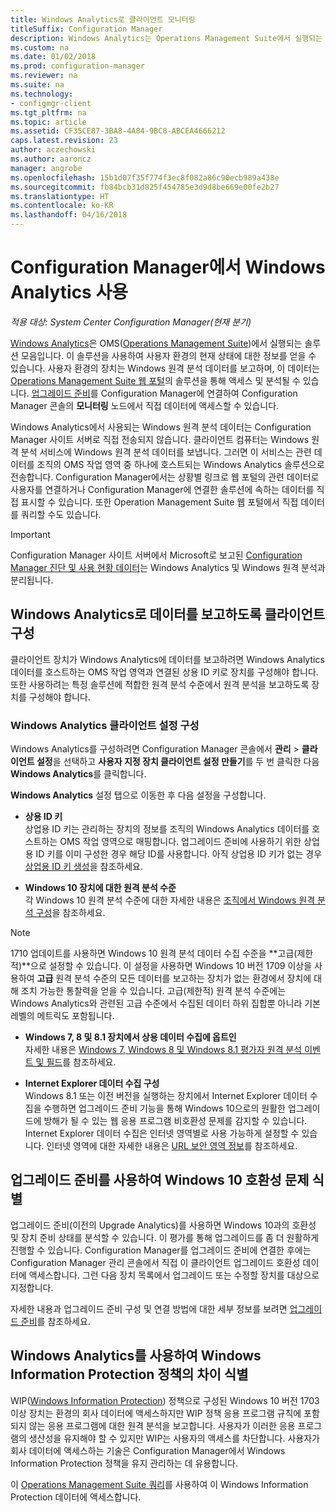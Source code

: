 ```yaml
---
title: Windows Analytics로 클라이언트 모니터링
titleSuffix: Configuration Manager
description: Windows Analytics는 Operations Management Suite에서 실행되는 솔루션 모음으로, 사용자 환경의 장치에서 보고되는 Windows 원격 분석 데이터를 활용하여 사용자 환경의 현재 상태에 대한 귀중한 정보를 얻을 수 있도록 합니다.
ms.custom: na
ms.date: 01/02/2018
ms.prod: configuration-manager
ms.reviewer: na
ms.suite: na
ms.technology:
- configmgr-client
ms.tgt_pltfrm: na
ms.topic: article
ms.assetid: CF35CE87-3BA8-4A84-9BC8-ABCEA4666212
caps.latest.revision: 23
author: aczechowski
ms.author: aaroncz
manager: angrobe
ms.openlocfilehash: 15b1d07f35f774f3ec8f082a86c90ecb989a438e
ms.sourcegitcommit: fb84bcb31d825f454785e3d9d8be669e00fe2b27
ms.translationtype: HT
ms.contentlocale: ko-KR
ms.lasthandoff: 04/16/2018
---
```

# <a name="use-windows-analytics-with-configuration-manager"></a>Configuration Manager에서 Windows Analytics 사용

*적용 대상: System Center Configuration Manager(현재 분기)*

[Windows Analytics](https://www.microsoft.com/WindowsForBusiness/windows-analytics)은 OMS([Operations Management Suite](/azure/operations-management-suite/operations-management-suite-overview))에서 실행되는 솔루션 모음입니다. 이 솔루션을 사용하여 사용자 환경의 현재 상태에 대한 정보를 얻을 수 있습니다. 사용자 환경의 장치는 Windows 원격 분석 데이터를 보고하며, 이 데이터는 [Operations Management Suite 웹 포털](https://mms.microsoft.com)의 솔루션을 통해 액세스 및 분석될 수 있습니다. [업그레이드 준비](/sccm/core/clients/manage/upgrade/upgrade-analytics)를 Configuration Manager에 연결하여 Configuration Manager 콘솔의 **모니터링** 노드에서 직접 데이터에 액세스할 수 있습니다.

Windows Analytics에서 사용되는 Windows 원격 분석 데이터는 Configuration Manager 사이트 서버로 직접 전송되지 않습니다. 클라이언트 컴퓨터는 Windows 원격 분석 서비스에 Windows 원격 분석 데이터를 보냅니다. 그러면 이 서비스는 관련 데이터를 조직의 OMS 작업 영역 중 하나에 호스트되는 Windows Analytics 솔루션으로 전송합니다. Configuration Manager에서는 상황별 링크로 웹 포털의 관련 데이터로 사용자를 연결하거나 Configuration Manager에 연결한 솔루션에 속하는 데이터를 직접 표시할 수 있습니다. 또한 Operation Management Suite 웹 포털에서 직접 데이터를 쿼리할 수도 있습니다.

>[!Important]
>Configuration Manager 사이트 서버에서 Microsoft로 보고된 [Configuration Manager 진단 및 사용 현황 데이터](../../plan-design/diagnostics/diagnostics-and-usage-data.md)는 Windows Analytics 및 Windows 원격 분석과 분리됩니다.

## <a name="configure-clients-to-report-data-to-windows-analytics"></a>Windows Analytics로 데이터를 보고하도록 클라이언트 구성

클라이언트 장치가 Windows Analytics에 데이터를 보고하려면 Windows Analytics 데이터를 호스트하는 OMS 작업 영역과 연결된 상용 ID 키로 장치를 구성해야 합니다. 또한 사용하려는 특정 솔루션에 적합한 원격 분석 수준에서 원격 분석을 보고하도록 장치를 구성해야 합니다. 

### <a name="configure-windows-analytics-client-settings"></a>Windows Analytics 클라이언트 설정 구성
Windows Analytics를 구성하려면 Configuration Manager 콘솔에서 **관리** > **클라이언트 설정**을 선택하고 **사용자 지정 장치 클라이언트 설정 만들기**를 두 번 클릭한 다음 **Windows Analytics**를 클릭합니다.  

**Windows Analytics** 설정 탭으로 이동한 후 다음 설정을 구성합니다.
  -  **상용 ID 키**  
상업용 ID 키는 관리하는 장치의 정보를 조직의 Windows Analytics 데이터를 호스트하는 OMS 작업 영역으로 매핑합니다. 업그레이드 준비에 사용하기 위한 상업용 ID 키를 이미 구성한 경우 해당 ID를 사용합니다. 아직 상업용 ID 키가 없는 경우 [상업용 ID 키 생성]( https://technet.microsoft.com/itpro/windows/deploy/upgrade-readiness-get-started#generate-your-commercial-id-key)을 참조하세요.

  -  **Windows 10 장치에 대한 원격 분석 수준**   
각 Windows 10 원격 분석 수준에 대한 자세한 내용은 [조직에서 Windows 원격 분석 구성](https://technet.microsoft.com/itpro/windows/manage/configure-windows-telemetry-in-your-organization#telemetry-levels)을 참조하세요.

   > [!Note]
   > 1710 업데이트를 사용하면 Windows 10 원격 분석 데이터 수집 수준을 **고급(제한적)**으로 설정할 수 있습니다. 이 설정을 사용하면 Windows 10 버전 1709 이상을 사용하여 **고급** 원격 분석 수준의 모든 데이터를 보고하는 장치가 없는 환경에서 장치에 대해 조치 가능한 통찰력을 얻을 수 있습니다. 고급(제한적) 원격 분석 수준에는 Windows Analytics와 관련된 고급 수준에서 수집된 데이터 하위 집합뿐 아니라 기본 레벨의 메트릭도 포함됩니다.


  -  **Windows 7, 8 및 8.1 장치에서 상용 데이터 수집에 옵트인**   
자세한 내용은 [Windows 7, Windows 8 및 Windows 8.1 평가자 원격 분석 이벤트 및 필드](https://go.microsoft.com/fwlink/?LinkID=822965)를 참조하세요.

  -  **Internet Explorer 데이터 수집 구성**  
Windows 8.1 또는 이전 버전을 실행하는 장치에서 Internet Explorer 데이터 수집을 수행하면 업그레이드 준비 기능을 통해 Windows 10으로의 원활한 업그레이드에 방해가 될 수 있는 웹 응용 프로그램 비호환성 문제를 감지할 수 있습니다. Internet Explorer 데이터 수집은 인터넷 영역별로 사용 가능하게 설정할 수 있습니다. 인터넷 영역에 대한 자세한 내용은 [URL 보안 영역 정보](https://msdn.microsoft.com/library/ms537183(v=vs.85).aspx)를 참조하세요.

## <a name="use-upgrade-readiness-to-identify-windows-10-compatibility-issues"></a>업그레이드 준비를 사용하여 Windows 10 호환성 문제 식별

업그레이드 준비(이전의 Upgrade Analytics)를 사용하면 Windows 10과의 호환성 및 장치 준비 상태를 분석할 수 있습니다. 이 평가를 통해 업그레이드를 좀 더 원활하게 진행할 수 있습니다. Configuration Manager를 업그레이드 준비에 연결한 후에는 Configuration Manager 관리 콘솔에서 직접 이 클라이언트 업그레이드 호환성 데이터에 액세스합니다. 그런 다음 장치 목록에서 업그레이드 또는 수정할 장치를 대상으로 지정합니다.

자세한 내용과 업그레이드 준비 구성 및 연결 방법에 대한 세부 정보를 보려면 [업그레이드 준비](../../clients/manage/upgrade/upgrade-analytics.md)를 참조하세요.

## <a name="use-windows-analytics-to-identify-gaps-in-windows-information-protection-policies"></a>Windows Analytics를 사용하여 Windows Information Protection 정책의 차이 식별

WIP([Windows Information Protection](https://docs.microsoft.com/windows/threat-protection/windows-information-protection/protect-enterprise-data-using-wip)) 정책으로 구성된 Windows 10 버전 1703 이상 장치는 환경의 회사 데이터에 액세스하지만 WIP 정책 응용 프로그램 규칙에 포함되지 않는 응용 프로그램에 대한 원격 분석을 보고합니다. 사용자가 이러한 응용 프로그램의 생산성을 유지해야 할 수 있지만 WIP는 사용자의 액세스를 차단합니다. 사용자가 회사 데이터에 액세스하는 기술은 Configuration Manager에서 Windows Information Protection 정책을 유지 관리하는 데 유용합니다. 

이 [Operations Management Suite 쿼리](https://go.microsoft.com/fwlink/?linkid=849952)를 사용하여 이 Windows Information Protection 데이터에 액세스합니다.